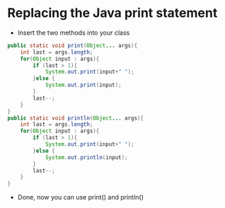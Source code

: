 # Replacing the Java print statement

- Insert the two methods into your class

```java
public static void print(Object... args){
    int last = args.length;
    for(Object input : args){
        if (last > 1){
            System.out.print(input+" ");
        }else {
            System.out.print(input);
        }
        last--;
    }
}
public static void println(Object... args){
    int last = args.length;
    for(Object input : args){
        if (last > 1){
            System.out.print(input+" ");
        }else {
            System.out.println(input);
        }
        last--;
    }
}
```

- Done, now you can use print() and println()
